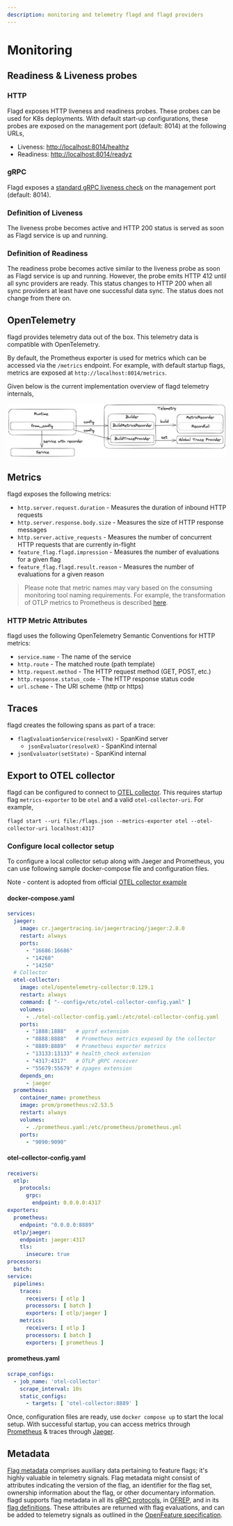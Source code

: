 ```yaml
---
description: monitoring and telemetry flagd and flagd providers
---
```


# Monitoring

## Readiness & Liveness probes

### HTTP

Flagd exposes HTTP liveness and readiness probes.
These probes can be used for K8s deployments.
With default start-up configurations, these probes are exposed on the management port (default: 8014) at the following URLs,

- Liveness: <http://localhost:8014/healthz>
- Readiness: <http://localhost:8014/readyz>

### gRPC

Flagd exposes a [standard gRPC liveness check](https://github.com/grpc/grpc/blob/master/doc/health-checking.md) on the management port (default: 8014).

### Definition of Liveness

The liveness probe becomes active and HTTP 200 status is served as soon as Flagd service is up and running.

### Definition of Readiness

The readiness probe becomes active similar to the liveness probe as soon as Flagd service is up and running.
However,
the probe emits HTTP 412 until all sync providers are ready.
This status changes to HTTP 200 when all sync providers at
least have one successful data sync.
The status does not change from there on.

## OpenTelemetry

flagd provides telemetry data out of the box. This telemetry data is compatible with OpenTelemetry.

By default, the Prometheus exporter is used for metrics which can be accessed via the `/metrics` endpoint. For example,
with default startup flags, metrics are exposed at `http://localhost:8014/metrics`.

Given below is the current implementation overview of flagd telemetry internals,

![flagd telemetry](../images/flagd-telemetry.png)

## Metrics

flagd exposes the following metrics:

- `http.server.request.duration` - Measures the duration of inbound HTTP requests
- `http.server.response.body.size` - Measures the size of HTTP response messages
- `http.server.active_requests` - Measures the number of concurrent HTTP requests that are currently in-flight
- `feature_flag.flagd.impression` - Measures the number of evaluations for a given flag
- `feature_flag.flagd.result.reason` - Measures the number of evaluations for a given reason

> Please note that metric names may vary based on the consuming monitoring tool naming requirements.
> For example, the transformation of OTLP metrics to Prometheus is described [here](https://github.com/open-telemetry/opentelemetry-specification/blob/main/specification/compatibility/prometheus_and_openmetrics.md#otlp-metric-points-to-prometheus).

### HTTP Metric Attributes

flagd uses the following OpenTelemetry Semantic Conventions for HTTP metrics:

- `service.name` - The name of the service
- `http.route` - The matched route (path template)
- `http.request.method` - The HTTP request method (GET, POST, etc.)
- `http.response.status_code` - The HTTP response status code
- `url.scheme` - The URI scheme (http or https)

## Traces

flagd creates the following spans as part of a trace:

- `flagEvaluationService(resolveX)` - SpanKind server
    - `jsonEvaluator(resolveX)` - SpanKind internal
- `jsonEvaluator(setState)` - SpanKind internal

## Export to OTEL collector

flagd can be configured to connect to [OTEL collector](https://opentelemetry.io/docs/collector/). This requires startup
flag `metrics-exporter` to be `otel` and a valid `otel-collector-uri`. For example,

`flagd start --uri file:/flags.json --metrics-exporter otel --otel-collector-uri localhost:4317`

### Configure local collector setup

To configure a local collector setup along with Jaeger and Prometheus, you can use following sample docker-compose
file and configuration files.

Note - content is adopted from
official [OTEL collector example](https://github.com/open-telemetry/opentelemetry-collector-contrib/tree/main/examples/demo)

#### docker-compose.yaml

```yaml
services:
  jaeger:
    image: cr.jaegertracing.io/jaegertracing/jaeger:2.8.0
    restart: always
    ports:
      - "16686:16686"
      - "14268"
      - "14250"
  # Collector
  otel-collector:
    image: otel/opentelemetry-collector:0.129.1
    restart: always
    command: [ "--config=/etc/otel-collector-config.yaml" ]
    volumes:
      - ./otel-collector-config.yaml:/etc/otel-collector-config.yaml
    ports:
      - "1888:1888"   # pprof extension
      - "8888:8888"   # Prometheus metrics exposed by the collector
      - "8889:8889"   # Prometheus exporter metrics
      - "13133:13133" # health_check extension
      - "4317:4317"   # OTLP gRPC receiver
      - "55679:55679" # zpages extension
    depends_on:
      - jaeger
  prometheus:
    container_name: prometheus
    image: prom/prometheus:v2.53.5
    restart: always
    volumes:
      - ./prometheus.yaml:/etc/prometheus/prometheus.yml
    ports:
      - "9090:9090"
```

#### otel-collector-config.yaml

```yaml
receivers:
  otlp:
    protocols:
      grpc:
        endpoint: 0.0.0.0:4317
exporters:
  prometheus:
    endpoint: "0.0.0.0:8889"
  otlp/jaeger:
    endpoint: jaeger:4317
    tls:
      insecure: true
processors:
  batch:
service:
  pipelines:
    traces:
      receivers: [ otlp ]
      processors: [ batch ]
      exporters: [ otlp/jaeger ]
    metrics:
      receivers: [ otlp ]
      processors: [ batch ]
      exporters: [ prometheus ]
```

#### prometheus.yaml

```yaml
scrape_configs:
  - job_name: 'otel-collector'
    scrape_interval: 10s
    static_configs:
      - targets: [ 'otel-collector:8889' ]
```

Once, configuration files are ready, use `docker compose up` to start the local setup. With successful startup, you can
access metrics through [Prometheus](http://localhost:9090/graph) & traces through [Jaeger](http://localhost:16686/).

## Metadata

[Flag metadata](https://openfeature.dev/specification/types/#flag-metadata) comprises auxiliary data pertaining to feature flags; it's highly valuable in telemetry signals.
Flag metadata might consist of attributes indicating the version of the flag, an identifier for the flag set, ownership information about the flag, or other documentary information.
flagd supports flag metadata in all its [gRPC protocols](../reference/specifications//protos.md), in [OFREP](../reference/flagd-ofrep.md), and in its [flag definitions](./flag-definitions.md#metadata).
These attributes are returned with flag evaluations, and can be added to telemetry signals as outlined in the [OpenFeature specification](https://openfeature.dev/specification/appendix-d).
